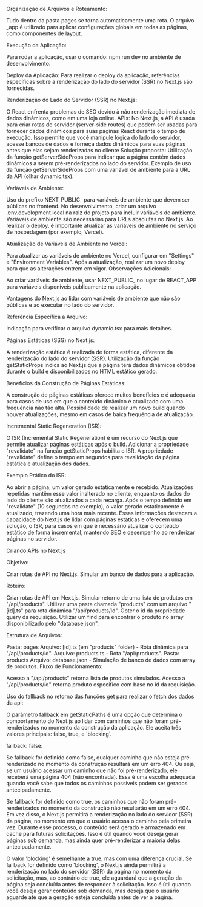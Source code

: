 Organização de Arquivos e Roteamento:

Tudo dentro da pasta pages se torna automaticamente uma rota.
O arquivo \_app é utilizado para aplicar configurações globais em todas as páginas, como componentes de layout.

Execução da Aplicação:

Para rodar a aplicação, usar o comando: npm run dev no ambiente de desenvolvimento.

Deploy da Aplicação:
Para realizar o deploy da aplicação, referências específicas sobre a renderização do lado do servidor (SSR) no Next.js são fornecidas.

Renderização do Lado do Servidor (SSR) no Next.js:

O React enfrenta problemas de SEO devido à não renderização imediata de dados dinâmicos, como em uma loja online.
APIs: No Next.js, a API é usada para criar rotas de servidor (server-side routes) que podem ser usadas para fornecer dados dinâmicos para suas páginas React durante o tempo de execução. Isso permite que você manipule lógica do lado do servidor, acesse bancos de dados e forneça dados dinâmicos para suas páginas antes que elas sejam renderizadas no cliente
Solução proposta: Utilização da função getServerSideProps para indicar que a página contém dados dinâmicos a serem pré-renderizados no lado do servidor.
Exemplo de uso da função getServerSideProps com uma variável de ambiente para a URL da API (olhar dynamic.tsx).

Variáveis de Ambiente:

Uso do prefixo NEXT_PUBLIC\_ para variáveis de ambiente que devem ser públicas no frontend.
No desenvolvimento, criar um arquivo .env.development.local na raiz do projeto para incluir variáveis de ambiente.
Variáveis de ambiente são necessárias para URLs absolutas no Next.js.
Ao realizar o deploy, é importante atualizar as variáveis de ambiente no serviço de hospedagem (por exemplo, Vercel).

Atualização de Variáveis de Ambiente no Vercel:

Para atualizar as variáveis de ambiente no Vercel, configurar em "Settings" e "Environment Variables".
Após a atualização, realizar um novo deploy para que as alterações entrem em vigor.
Observações Adicionais:

Ao criar variáveis de ambiente, usar NEXT_PUBLIC\_ no lugar de REACT_APP para variáveis disponíveis publicamente na aplicação.

Vantagens do Next.js ao lidar com variáveis de ambiente que não são públicas e ao executar no lado do servidor.

Referência Específica a Arquivo:

Indicação para verificar o arquivo dynamic.tsx para mais detalhes.

Páginas Estáticas (SSG) no Next.js:

A renderização estática é realizada de forma estática, diferente da renderização do lado do servidor (SSR).
Utilização da função getStaticProps indica ao Next.js que a página terá dados dinâmicos obtidos durante o build e disponibilizados no HTML estático gerado.

Benefícios da Construção de Páginas Estáticas:

A construção de páginas estáticas oferece muitos benefícios e é adequada para casos de uso em que o conteúdo dinâmico é atualizado com uma frequência não tão alta.
Possibilidade de realizar um novo build quando houver atualizações, mesmo em casos de baixa frequência de atualização.

Incremental Static Regeneration (ISR):

O ISR (Incremental Static Regeneration) é um recurso do Next.js que permite atualizar páginas estáticas após o build.
Adicionar a propriedade "revalidate" na função getStaticProps habilita o ISR.
A propriedade "revalidate" define o tempo em segundos para revalidação da página estática e atualização dos dados.

Exemplo Prático do ISR:

Ao abrir a página, um valor gerado estaticamente é recebido.
Atualizações repetidas mantêm esse valor inalterado no cliente, enquanto os dados do lado do cliente são atualizados a cada recarga.
Após o tempo definido em "revalidate" (10 segundos no exemplo), o valor gerado estaticamente é atualizado, trazendo uma hora mais recente.
Essas informações destacam a capacidade do Next.js de lidar com páginas estáticas e oferecem uma solução, o ISR, para casos em que é necessário atualizar o conteúdo estático de forma incremental, mantendo SEO e desempenho ao renderizar páginas no servidor.

Criando APIs no Next.js

Objetivo:

Criar rotas de API no Next.js.
Simular um banco de dados para a aplicação.

Roteiro:

Criar rotas de API em Next.js.
Simular retorno de uma lista de produtos em "/api/products".
Utilizar uma pasta chamada "products" com um arquivo "[id].ts" para rota dinâmica "/api/products/id".
Obter o id da propriedade query da requisição.
Utilizar um find para encontrar o produto no array disponibilizado pelo "database.json".

Estrutura de Arquivos:

Pasta: pages
Arquivo: [id].ts (em "products" folder) - Rota dinâmica para "/api/products/id".
Arquivo: products.ts - Rota "/api/products".
Pasta: products
Arquivo: database.json - Simulação de banco de dados com array de produtos.
Fluxo de Funcionamento:

Acesso a "/api/products" retorna lista de produtos simulados.
Acesso a "/api/products/id" retorna produto específico com base no id da requisição.

Uso do fallback no retorno das funções get para realizar o fetch dos dados da api:

O parâmetro fallback em getStaticPaths é uma opção que determina o comportamento do Next.js ao lidar com caminhos que não foram pré-renderizados no momento da construção da aplicação. Ele aceita três valores principais: false, true, e 'blocking'.

fallback: false:

Se fallback for definido como false, qualquer caminho que não esteja pré-renderizado no momento da construção resultará em um erro 404. Ou seja, se um usuário acessar um caminho que não foi pré-renderizado, ele receberá uma página 404 (não encontrada). Essa é uma escolha adequada quando você sabe que todos os caminhos possíveis podem ser gerados antecipadamente.

Se fallback for definido como true, os caminhos que não foram pré-renderizados no momento da construção não resultarão em um erro 404. Em vez disso, o Next.js permitirá a renderização no lado do servidor (SSR) da página, no momento em que o usuário acessa o caminho pela primeira vez. Durante esse processo, o conteúdo será gerado e armazenado em cache para futuras solicitações. Isso é útil quando você deseja gerar páginas sob demanda, mas ainda quer pré-renderizar a maioria delas antecipadamente.

O valor 'blocking' é semelhante a true, mas com uma diferença crucial. Se fallback for definido como 'blocking', o Next.js ainda permitirá a renderização no lado do servidor (SSR) da página no momento da solicitação, mas, ao contrário de true, ele aguardará que a geração da página seja concluída antes de responder à solicitação. Isso é útil quando você deseja gerar conteúdo sob demanda, mas deseja que o usuário aguarde até que a geração esteja concluída antes de ver a página.
